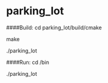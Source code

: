 # parking_lot
####Build:
cd parking_lot/build/cmake

make

./parking_lot


####Run:
cd /bin

./parking_lot
